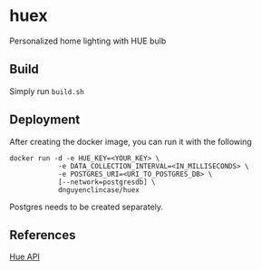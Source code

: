 # huex
Personalized home lighting with HUE bulb


## Build 

Simply run `build.sh`

## Deployment

After creating the docker image, you can run it with the following

```
docker run -d -e HUE_KEY=<YOUR_KEY> \
            -e DATA_COLLECTION_INTERVAL=<IN_MILLISECONDS> \ 
            -e POSTGRES_URI=<URI_TO_POSTGRES_DB> \
            [--network=postgresdb] \
            dnguyenclincase/huex
```

Postgres needs to be created separately.

## References
[Hue API](https://developers.meethue.com/develop/get-started-2/)